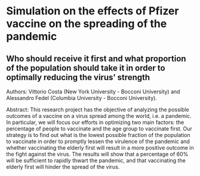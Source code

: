# Simulation on the effects of Pfizer vaccine on the spreading of the pandemic

## Who should receive it first and what proportion of the population should take it in order to optimally reducing the virus’ strength

Authors: Vittorio Costa (New York University - Bocconi University) and Alessandro Fedel (Columbia University - Bocconi University).

Abstract: This research project has the objective of analyzing the possible outcomes of a vaccine on a virus spread among the world, i.e. a pandemic. In particular, we will focus our efforts in optimizing two main factors: the percentage of people to vaccinate and the age group to vaccinate first. Our strategy is to find out what is the lowest possible fraction of the population to vaccinate in order to promptly lessen the virulence of the pandemic and whether vaccinating the elderly first will result in a more positive outcome in the fight against the virus. The results will show that a percentage of 60% will be sufficient to rapidly thwart the pandemic, and that vaccinating the elderly first will hinder the spread of the virus.
